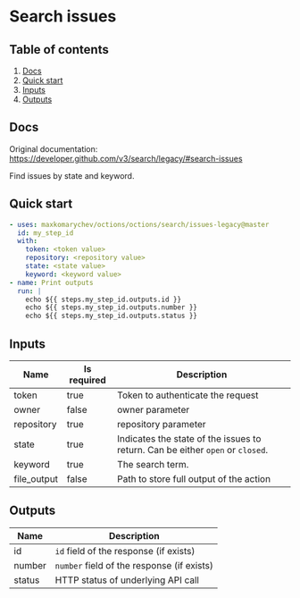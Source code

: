 # Search issues

## Table of contents

1. [Docs](#docs)
1. [Quick start](#quick-start)
1. [Inputs](#inputs)
1. [Outputs](#outputs)

<a name="quick-start" ></a>
## Docs

Original documentation: https://developer.github.com/v3/search/legacy/#search-issues

Find issues by state and keyword.


<a name="quick start" ></a>
## Quick start

```yaml
- uses: maxkomarychev/octions/octions/search/issues-legacy@master
  id: my_step_id
  with:
    token: <token value>
    repository: <repository value>
    state: <state value>
    keyword: <keyword value>
- name: Print outputs
  run: |
    echo ${{ steps.my_step_id.outputs.id }}
    echo ${{ steps.my_step_id.outputs.number }}
    echo ${{ steps.my_step_id.outputs.status }}
```


<a name="inputs" ></a>
## Inputs

| Name | Is required | Description |
|---|---|---|
|token|true|Token to authenticate the request
|owner|false|owner parameter
|repository|true|repository parameter
|state|true|Indicates the state of the issues to return. Can be either `open` or `closed`.
|keyword|true|The search term.
|file_output|false|Path to store full output of the action

<a name="outputs" ></a>
## Outputs

| Name | Description |
|---|---|
|id|`id` field of the response (if exists)|
|number|`number` field of the response (if exists)|
|status|HTTP status of underlying API call|

